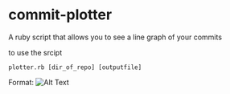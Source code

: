 # commit-plotter

A ruby script that allows you to see a line graph of your commits 

to use the srcipt 

```plotter.rb [dir_of_repo] [outputfile] ```

Format: ![Alt Text](repo.png)
